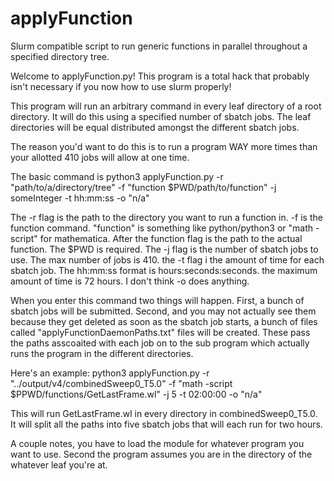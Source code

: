 # applyFunction
Slurm compatible script to run generic functions in parallel throughout a specified directory tree.

Welcome to applyFunction.py! This program is a total hack that probably isn't necessary if you now how to use slurm properly!

This program will run an arbitrary command in every leaf directory of a root directory. It will do this using a specified number of sbatch jobs. The leaf directories will be equal distributed amongst the different sbatch jobs.

The reason you'd want to do this is to run a program WAY more times than your allotted 410 jobs will allow at one time.

The basic command is python3 applyFunction.py -r "path/to/a/directory/tree" -f "function $PWD/path/to/function" -j someInteger -t hh:mm:ss -o "n/a"

The -r flag is the path to the directory you want to run a function in. -f is the function command. "function" is something like python/python3 or "math -script" for mathematica. After the function flag is the path to the actual function. The $PWD is required. The -j flag is the number of sbatch jobs to use. The max number of jobs is 410. the -t flag i the amount of time for each sbatch job. The hh:mm:ss format is hours:seconds:seconds. the maximum amount of time is 72 hours. I don't think -o does anything.

When you enter this command two things will happen. First, a bunch of sbatch jobs will be submitted. Second, and you may not actually see them because they get deleted as soon as the sbatch job starts, a bunch of files called "applyFunctionDaemonPaths.txt" files will be created. These pass the paths asscoaited with each job on to the sub program which actually runs the program in the different directories.

Here's an example:
python3 applyFunction.py -r "../output/v4/combinedSweep0_T5.0" -f "math -script $PPWD/functions/GetLastFrame.wl" -j 5 -t 02:00:00 -o "n/a"

This will run GetLastFrame.wl in every directory in combinedSweep0_T5.0. It will split all the paths into five sbatch jobs that will each run for two hours.

A couple notes, you have to load the module for whatever program you want to use. Second the program assumes you are in the directory of the whatever leaf you're at.
